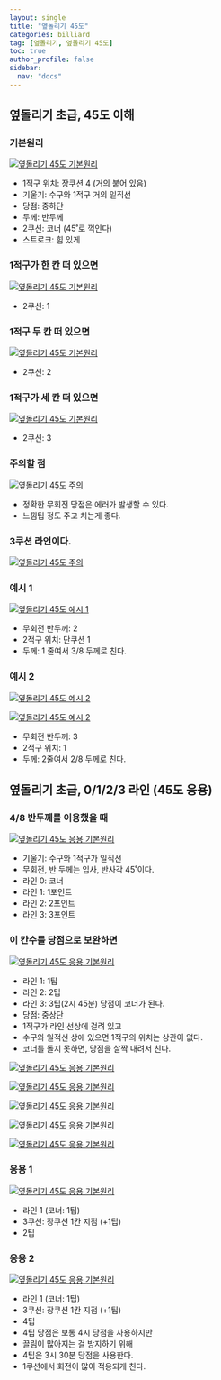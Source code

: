 ```yaml
---
layout: single
title: "옆돌리기 45도"
categories: billiard
tag: [옆돌리기, 옆돌리기 45도] 
toc: true
author_profile: false
sidebar:
  nav: "docs"
---
```


## 옆돌리기 초급, 45도 이해

### 기본원리 
[![옆돌리기 45도 기본원리](/images/옆돌리기_45도_기본원리1.png)](/images/옆돌리기_45도_기본원리1.png)

- 1적구 위치: 장쿠션 4 (거의 붙어 있음)
- 기울기: 수구와 1적구 거의 일직선
- 당점: 중하단
- 두께: 반두께
- 2쿠션: 코너 (45˚로 꺽인다)
- 스트로크: 힘 있게

### 1적구가 한 칸 떠 있으면 

[![옆돌리기 45도 기본원리](/images/옆돌리기_45도_기본원리2.png)](/images/옆돌리기_45도_기본원리2.png)

- 2쿠션: 1

### 1적구 두 칸 떠 있으면

[![옆돌리기 45도 기본원리](/images/옆돌리기_45도_기본원리3.png)](/images/옆돌리기_45도_기본원리3.png)

* 2쿠션: 2

### 1적구가 세 칸 떠 있으면 

[![옆돌리기 45도 기본원리](/images/옆돌리기_45도_기본원리4.png)](/images/옆돌리기_45도_기본원리4.png)

* 2쿠션: 3

### 주의할 점 

[![옆돌리기 45도 주의](/images/옆돌리기_45도_주의1.png)](/images/옆돌리기_45도_주의1.png)

* 정확한 무회전 당점은 에러가 발생할 수 있다. 
* 느낌팁 정도 주고 치는게 좋다.

### 3쿠션 라인이다.

[![옆돌리기 45도 주의](/images/옆돌리기_45도_주의2.png)](/images/옆돌리기_45도_주의2.png)

### 예시 1
[![옆돌리기 45도 예시 1](/images/옆돌리기_45도_예시1.png)](/images/옆돌리기_45도_예시1.png)
* 무회전 반두께: 2 
* 2적구 위치: 단쿠션 1 
* 두께: 1 줄여서 3/8 두께로 친다.

### 예시 2
[![옆돌리기 45도 예시 2](/images/옆돌리기_45도_예시2-1.png)](/images/옆돌리기_45도_예시2-1.png)

[![옆돌리기 45도 예시 2](/images/옆돌리기_45도_예시2-2.png)](/images/옆돌리기_45도_예시2-2.png)
* 무회전 반두께: 3 
* 2적구 위치: 1 
* 두께: 2줄여서 2/8 두께로 친다.

## 옆돌리기 초급, 0/1/2/3 라인 (45도 응용)

### 4/8 반두께를 이용했을 때 
[![옆돌리기 45도 응용 기본원리](/images/옆돌리기_45도_응용_기본원리1.png)](/images/옆돌리기_45도_응용_기본원리1.png)
- 기울기: 수구와 1적구가 일직선
- 무회전, 반 두께는 입사, 반사각 45˚이다.
- 라인 0: 코너
- 라인 1: 1포인트
- 라인 2: 2포인트
- 라인 3: 3포인트

### 이 칸수를 당점으로 보완하면 
[![옆돌리기 45도 응용 기본원리](/images/옆돌리기_45도_응용_기본원리2.png)](/images/옆돌리기_45도_응용_기본원리2.png)
* 라인 1: 1팁
* 라인 2: 2팁
* 라인 3: 3팁(2시 45분) 당점이 코너가 된다. 
* 당점: 중상단
* 1적구가 라인 선상에 걸려 있고
* 수구와 일적선 상에 있으면 1적구의 위치는 상관이 없다.
* 코너를 돌지 못하면, 당점을 살짝 내려서 친다.

[![옆돌리기 45도 응용 기본원리](/images/옆돌리기_45도_응용_기본원리3.png)](/images/옆돌리기_45도_응용_기본원리3.png)

[![옆돌리기 45도 응용 기본원리](/images/옆돌리기_45도_응용_기본원리4.png)](/images/옆돌리기_45도_응용_기본원리4.png)

[![옆돌리기 45도 응용 기본원리](/images/옆돌리기_45도_응용_기본원리5.png)](/images/옆돌리기_45도_응용_기본원리5.png)

[![옆돌리기 45도 응용 기본원리](/images/옆돌리기_45도_응용_기본원리6.png)](/images/옆돌리기_45도_응용_기본원리6.png)

[![옆돌리기 45도 응용 기본원리](/images/옆돌리기_45도_응용_기본원리7.png)](/images/옆돌리기_45도_응용_기본원리7.png)

### 응용 1 
[![옆돌리기 45도 응용 기본원리](/images/옆돌리기_45도_응용_기본원리7_응용1.png)](/images/옆돌리기_45도_응용_기본원리7_응용1.png)
- 라인 1 (코너: 1팁)
- 3쿠션: 장쿠션 1칸 지점 (+1팁)
- 2팁

### 응용 2 
[![옆돌리기 45도 응용 기본원리](/images/옆돌리기_45도_응용_기본원리7_응용2.png)](/images/옆돌리기_45도_응용_기본원리7_응용2.png)
- 라인 1 (코너: 1팁)
- 3쿠션: 장쿠션 1칸 지점 (+1팁)
- 4팁
- 4팁 당점은 보통 4시 당점을 사용하지만
- 끌림이 많아지는 걸 방지하기 위해 
- 4팁은 3시 30분 당점을 사용한다. 
- 1쿠션에서 회전이 많이 적용되게 친다.
